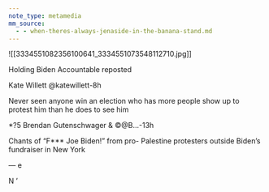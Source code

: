 ```yaml
---
note_type: metamedia
mm_source:
  - - when-theres-always-jenaside-in-the-banana-stand.md
---
```


![[3334551082356100641_3334551073548112710.jpg]]

Holding Biden Accountable reposted

Kate Willett @katewillett-8h

Never seen anyone win an election who has
more people show up to protest him than he
does to see him

*?5 Brendan Gutenschwager & ©@B...-13h

Chants of “F*** Joe Biden!” from pro-
Palestine protesters outside Biden’s
fundraiser in New York

— e

N
’


